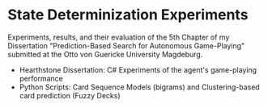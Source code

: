 # State Determinization Experiments

Experiments, results, and their evaluation of the 5th Chapter of my Dissertation "Prediction-Based Search for Autonomous Game-Playing" submitted at the Otto von Guericke University Magdeburg.

- Hearthstone Dissertation: C# Experiments of the agent's game-playing performance
- Python Scripts: Card Sequence Models (bigrams) and Clustering-based card prediction (Fuzzy Decks)
